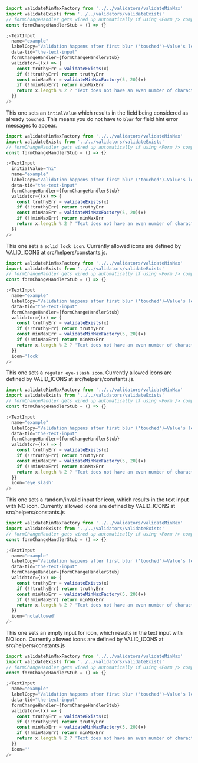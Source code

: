 ```jsx
import validateMinMaxFactory from '../../validators/validateMinMax'
import validateExists from '../../validators/validateExists'
// formChangeHandler gets wired up automatically if using <Form /> component
const formChangeHandlerStub = () => {}

;<TextInput
  name="example"
  labelCopy="Validation happens after first blur ('touched')—Value's length % 2"
  data-tid="the-text-input"
  formChangeHandler={formChangeHandlerStub}
  validator={(x) => {
    const truthyErr = validateExists(x)
    if (!!truthyErr) return truthyErr
    const minMaxErr = validateMinMaxFactory(5, 20)(x)
    if (!!minMaxErr) return minMaxErr
    return x.length % 2 ? 'Text does not have an even number of characters' : ''
  }}
/>
```

This one sets an `intialValue` which results in the field being considered as
already `touched`. This means you do not have to `blur` for field hint error
messages to appear.

```jsx
import validateMinMaxFactory from '../../validators/validateMinMax'
import validateExists from '../../validators/validateExists'
// formChangeHandler gets wired up automatically if using <Form /> component
const formChangeHandlerStub = () => {}

;<TextInput
  initialValue="hi"
  name="example"
  labelCopy="Validation happens after first blur ('touched')—Value's length % 2"
  data-tid="the-text-input"
  formChangeHandler={formChangeHandlerStub}
  validator={(x) => {
    const truthyErr = validateExists(x)
    if (!!truthyErr) return truthyErr
    const minMaxErr = validateMinMaxFactory(5, 20)(x)
    if (!!minMaxErr) return minMaxErr
    return x.length % 2 ? 'Text does not have an even number of characters' : ''
  }}
/>
```

This one sets a `solid lock icon`. Currently allowed icons are defined by VALID_ICONS at src/helpers/constants.js.

```jsx
import validateMinMaxFactory from '../../validators/validateMinMax'
import validateExists from '../../validators/validateExists'
// formChangeHandler gets wired up automatically if using <Form /> component
const formChangeHandlerStub = () => {}

;<TextInput
  name="example"
  labelCopy="Validation happens after first blur ('touched')—Value's length % 2"
  data-tid="the-text-input"
  formChangeHandler={formChangeHandlerStub}
  validator={(x) => {
    const truthyErr = validateExists(x)
    if (!!truthyErr) return truthyErr
    const minMaxErr = validateMinMaxFactory(5, 20)(x)
    if (!!minMaxErr) return minMaxErr
    return x.length % 2 ? 'Text does not have an even number of characters' : ''
  }}
  icon='lock'
/>
```

This one sets a `regular eye-slash icon`. Currently allowed icons are defined by VALID_ICONS at src/helpers/constants.js.

```jsx
import validateMinMaxFactory from '../../validators/validateMinMax'
import validateExists from '../../validators/validateExists'
// formChangeHandler gets wired up automatically if using <Form /> component
const formChangeHandlerStub = () => {}

;<TextInput
  name="example"
  labelCopy="Validation happens after first blur ('touched')—Value's length % 2"
  data-tid="the-text-input"
  formChangeHandler={formChangeHandlerStub}
  validator={(x) => {
    const truthyErr = validateExists(x)
    if (!!truthyErr) return truthyErr
    const minMaxErr = validateMinMaxFactory(5, 20)(x)
    if (!!minMaxErr) return minMaxErr
    return x.length % 2 ? 'Text does not have an even number of characters' : ''
  }}
  icon='eye_slash'
/>
```

This one sets a random/invalid input for icon, which results in the text input with NO icon. Currently allowed icons are defined by VALID_ICONS at src/helpers/constants.js

```jsx
import validateMinMaxFactory from '../../validators/validateMinMax'
import validateExists from '../../validators/validateExists'
// formChangeHandler gets wired up automatically if using <Form /> component
const formChangeHandlerStub = () => {}

;<TextInput
  name="example"
  labelCopy="Validation happens after first blur ('touched')—Value's length % 2"
  data-tid="the-text-input"
  formChangeHandler={formChangeHandlerStub}
  validator={(x) => {
    const truthyErr = validateExists(x)
    if (!!truthyErr) return truthyErr
    const minMaxErr = validateMinMaxFactory(5, 20)(x)
    if (!!minMaxErr) return minMaxErr
    return x.length % 2 ? 'Text does not have an even number of characters' : ''
  }}
  icon='notallowed'
/>
```
This one sets an empty input for icon, which results in the text input with NO icon. Currently allowed icons are defined by VALID_ICONS at src/helpers/constants.js

```jsx
import validateMinMaxFactory from '../../validators/validateMinMax'
import validateExists from '../../validators/validateExists'
// formChangeHandler gets wired up automatically if using <Form /> component
const formChangeHandlerStub = () => {}

;<TextInput
  name="example"
  labelCopy="Validation happens after first blur ('touched')—Value's length % 2"
  data-tid="the-text-input"
  formChangeHandler={formChangeHandlerStub}
  validator={(x) => {
    const truthyErr = validateExists(x)
    if (!!truthyErr) return truthyErr
    const minMaxErr = validateMinMaxFactory(5, 20)(x)
    if (!!minMaxErr) return minMaxErr
    return x.length % 2 ? 'Text does not have an even number of characters' : ''
  }}
  icon=''
/>
```